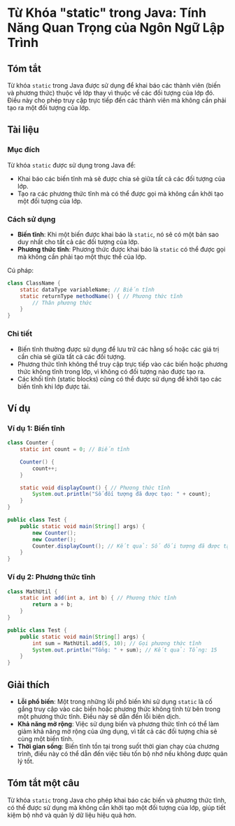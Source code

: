 <!--
Meta Description: # Từ Khóa "static" trong Java: Tính Năng Quan Trọng của Ngôn Ngữ Lập Trình ## Tóm tắt Từ khóa `static` trong Java được sử dụng để khai báo các thành v...
Meta Keywords: tĩnh, biến, các, phương, thức
-->

# Từ Khóa "static" trong Java: Tính Năng Quan Trọng của Ngôn Ngữ Lập Trình

## Tóm tắt
Từ khóa `static` trong Java được sử dụng để khai báo các thành viên (biến và phương thức) thuộc về lớp thay vì thuộc về các đối tượng của lớp đó. Điều này cho phép truy cập trực tiếp đến các thành viên mà không cần phải tạo ra một đối tượng của lớp.

## Tài liệu
### Mục đích
Từ khóa `static` được sử dụng trong Java để:
- Khai báo các biến tĩnh mà sẽ được chia sẻ giữa tất cả các đối tượng của lớp.
- Tạo ra các phương thức tĩnh mà có thể được gọi mà không cần khởi tạo một đối tượng của lớp.

### Cách sử dụng
- **Biến tĩnh**: Khi một biến được khai báo là `static`, nó sẽ có một bản sao duy nhất cho tất cả các đối tượng của lớp.
- **Phương thức tĩnh**: Phương thức được khai báo là `static` có thể được gọi mà không cần phải tạo một thực thể của lớp.

Cú pháp:
```java
class ClassName {
    static dataType variableName; // Biến tĩnh
    static returnType methodName() { // Phương thức tĩnh
        // Thân phương thức
    }
}
```

### Chi tiết
- Biến tĩnh thường được sử dụng để lưu trữ các hằng số hoặc các giá trị cần chia sẻ giữa tất cả các đối tượng.
- Phương thức tĩnh không thể truy cập trực tiếp vào các biến hoặc phương thức không tĩnh trong lớp, vì không có đối tượng nào được tạo ra.
- Các khối tĩnh (static blocks) cũng có thể được sử dụng để khởi tạo các biến tĩnh khi lớp được tải.

## Ví dụ
### Ví dụ 1: Biến tĩnh
```java
class Counter {
    static int count = 0; // Biến tĩnh

    Counter() {
        count++;
    }

    static void displayCount() { // Phương thức tĩnh
        System.out.println("Số đối tượng đã được tạo: " + count);
    }
}

public class Test {
    public static void main(String[] args) {
        new Counter();
        new Counter();
        Counter.displayCount(); // Kết quả: Số đối tượng đã được tạo: 2
    }
}
```

### Ví dụ 2: Phương thức tĩnh
```java
class MathUtil {
    static int add(int a, int b) { // Phương thức tĩnh
        return a + b;
    }
}

public class Test {
    public static void main(String[] args) {
        int sum = MathUtil.add(5, 10); // Gọi phương thức tĩnh
        System.out.println("Tổng: " + sum); // Kết quả: Tổng: 15
    }
}
```

## Giải thích
- **Lỗi phổ biến**: Một trong những lỗi phổ biến khi sử dụng `static` là cố gắng truy cập vào các biến hoặc phương thức không tĩnh từ bên trong một phương thức tĩnh. Điều này sẽ dẫn đến lỗi biên dịch.
- **Khả năng mở rộng**: Việc sử dụng biến và phương thức tĩnh có thể làm giảm khả năng mở rộng của ứng dụng, vì tất cả các đối tượng chia sẻ cùng một biến tĩnh.
- **Thời gian sống**: Biến tĩnh tồn tại trong suốt thời gian chạy của chương trình, điều này có thể dẫn đến việc tiêu tốn bộ nhớ nếu không được quản lý tốt.

## Tóm tắt một câu
Từ khóa `static` trong Java cho phép khai báo các biến và phương thức tĩnh, có thể được sử dụng mà không cần khởi tạo một đối tượng của lớp, giúp tiết kiệm bộ nhớ và quản lý dữ liệu hiệu quả hơn.